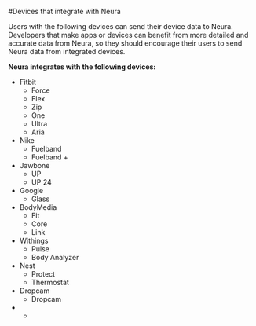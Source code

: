 #Devices that integrate with Neura

Users with the following devices can send their device data to Neura.  Developers that make apps or devices can benefit from more detailed and accurate data from Neura, so they should encourage their users to send Neura data from integrated devices.  

**Neura integrates with the following devices:**    

 - Fitbit  
	- Force
	- Flex
	- Zip  
	- One  
	- Ultra  
	- Aria  
 - Nike  
	- Fuelband
	- Fuelband +
 - Jawbone  
 	- UP
 	- UP 24
  - Google  
  	- Glass
 - BodyMedia
 	- Fit 
 	- Core 
 	- Link
 - Withings
 	- Pulse  
 	- Body Analyzer
 - Nest
 	- Protect
 	- Thermostat
 - Dropcam
 	- Dropcam
 - 
 	- 


